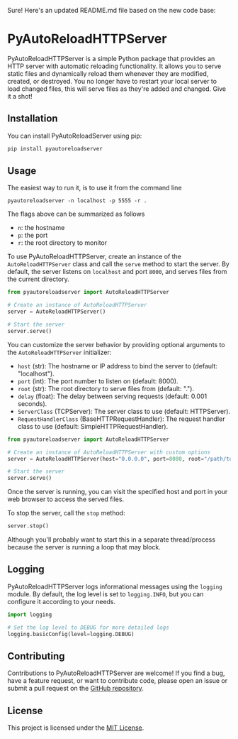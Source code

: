 Sure! Here's an updated README.md file based on the new code base:

# PyAutoReloadHTTPServer

PyAutoReloadHTTPServer is a simple Python package that provides an HTTP server with automatic reloading functionality. It allows you to serve static files and dynamically reload them whenever they are modified, created, or destroyed. You no longer have to restart your local server to load changed files, this will serve files as they're added and changed. Give it a shot!

## Installation

You can install PyAutoReloadServer using pip:

```bash
pip install pyautoreloadserver
```

## Usage

The easiest way to run it, is to use it from the command line

```shell
pyautoreloadserver -n localhost -p 5555 -r .
```

The flags above can be summarized as follows

- `n`: the hostname
- `p`: the port
- `r`: the root directory to monitor

To use PyAutoReloadHTTPServer, create an instance of the `AutoReloadHTTPServer` class and call the `serve` method to start the server. By default, the server listens on `localhost` and port `8000`, and serves files from the current directory.

```python
from pyautoreloadserver import AutoReloadHTTPServer

# Create an instance of AutoReloadHTTPServer
server = AutoReloadHTTPServer()

# Start the server
server.serve()
```

You can customize the server behavior by providing optional arguments to the `AutoReloadHTTPServer` initializer:

- `host` (str): The hostname or IP address to bind the server to (default: "localhost").
- `port` (int): The port number to listen on (default: 8000).
- `root` (str): The root directory to serve files from (default: ".").
- `delay` (float): The delay between serving requests (default: 0.001 seconds).
- `ServerClass` (TCPServer): The server class to use (default: HTTPServer).
- `RequestHandlerClass` (BaseHTTPRequestHandler): The request handler class to use (default: SimpleHTTPRequestHandler).

```python
from pyautoreloadserver import AutoReloadHTTPServer

# Create an instance of AutoReloadHTTPServer with custom options
server = AutoReloadHTTPServer(host="0.0.0.0", port=8080, root="/path/to/files")

# Start the server
server.serve()
```

Once the server is running, you can visit the specified host and port in your web browser to access the served files.

To stop the server, call the `stop` method:

```python
server.stop()
```

Although you'll probably want to start this in a separate thread/process because the server is running a loop that may block.

## Logging

PyAutoReloadHTTPServer logs informational messages using the `logging` module. By default, the log level is set to `logging.INFO`, but you can configure it according to your needs.

```python
import logging

# Set the log level to DEBUG for more detailed logs
logging.basicConfig(level=logging.DEBUG)
```

## Contributing

Contributions to PyAutoReloadHTTPServer are welcome! If you find a bug, have a feature request, or want to contribute code, please open an issue or submit a pull request on the [GitHub repository](https://github.com/jay3ss/pyautoreloadserver).

## License

This project is licensed under the [MIT License](LICENSE).
